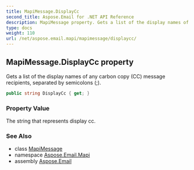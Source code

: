 ```yaml
---
title: MapiMessage.DisplayCc
second_title: Aspose.Email for .NET API Reference
description: MapiMessage property. Gets a list of the display names of any carbon copy CC message recipients separated by semicolons 
type: docs
weight: 110
url: /net/aspose.email.mapi/mapimessage/displaycc/
---
```

## MapiMessage.DisplayCc property

Gets a list of the display names of any carbon copy (CC) message recipients, separated by semicolons (;).

```csharp
public string DisplayCc { get; }
```

### Property Value

The string that represents display cc.

### See Also

* class [MapiMessage](../)
* namespace [Aspose.Email.Mapi](../../mapimessage/)
* assembly [Aspose.Email](../../../)


